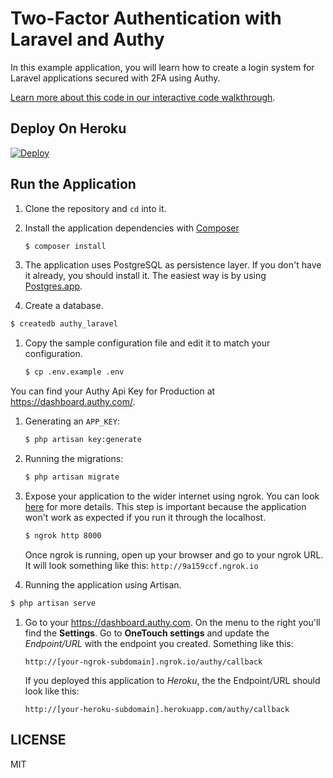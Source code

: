 # Two-Factor Authentication with Laravel and Authy

In this example application, you will learn how to create a login system for Laravel applications secured with 2FA using Authy.

[Learn more about this code in our interactive code walkthrough](https://www.twilio.com/docs/howto/walkthrough/two-factor-authentication/php/laravel).

## Deploy On Heroku

[![Deploy](https://www.herokucdn.com/deploy/button.svg)](https://heroku.com/deploy?template=https://github.com/TwilioDevEd/authy2fa-laravel)

## Run the Application

1. Clone the repository and `cd` into it.
1. Install the application dependencies with [Composer](https://getcomposer.org/)

   ```bash
   $ composer install
   ```
1. The application uses PostgreSQL as persistence layer. If you
  don't have it already, you should install it. The easiest way is by
  using [Postgres.app](http://postgresapp.com/).

1. Create a database.

  ```bash
  $ createdb authy_laravel
  ```
1. Copy the sample configuration file and edit it to match your configuration.

   ```bash
   $ cp .env.example .env
   ```

  You can find your Authy Api Key for Production at https://dashboard.authy.com/.

1. Generating an `APP_KEY`:

   ```bash
   $ php artisan key:generate
   ```
1. Running the migrations:

   ```bash
   $ php artisan migrate
   ```

1. Expose your application to the wider internet using ngrok. You can look
   [here](#expose-the-application-to-the-wider-internet) for more details. This step
   is important because the application won't work as expected if you run it through the
   localhost.

   ```bash
   $ ngrok http 8000
   ```

   Once ngrok is running, open up your browser and go to your ngrok URL.
   It will look something like this: `http://9a159ccf.ngrok.io`

1. Running the application using Artisan.

  ```bash
  $ php artisan serve
  ```

1. Go to your https://dashboard.authy.com. On the menu to the right you'll find the
   **Settings**. Go to **OneTouch settings** and update the _Endpoint/URL_ with the
   endpoint you created. Something like this:

   `http://[your-ngrok-subdomain].ngrok.io/authy/callback`

   If you deployed this application to _Heroku_, the the Endpoint/URL should look like this:

   `http://[your-heroku-subdomain].herokuapp.com/authy/callback`

## LICENSE

MIT
